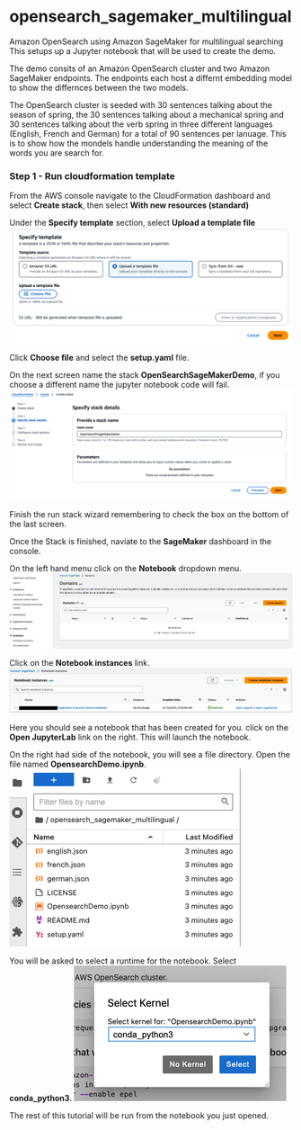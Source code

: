 # opensearch_sagemaker_multilingual
Amazon OpenSearch using Amazon SageMaker for multilingual searching
This setups up a Jupyter notebook that will be used to create the demo.

The demo consits of an Amazon OpenSearch cluster and two Amazon SageMaker endpoints.  The endpoints each host a differnt embedding model to show the differnces between the two models.

The OpenSearch cluster is seeded with 30 sentences talking about the season of spring, the 30 sentences talking about a mechanical spring and 30 sentences talking about the verb spring in three different languages (English, French and German) for a total of 90 sentences per lanuage.   This is to show how the mondels handle understanding the meaning of the words you are search for.

### Step 1 - Run cloudformation template

From the AWS console navigate to the CloudFormation dashboard and select **Create stack**, then select **With new resources (standard)**

Under the **Specify template** section, select **Upload a template file**
![Specify template](images/specify_template.png)

Click **Choose file** and select the **setup.yaml** file.

On the next screen name the stack **OpenSearchSageMakerDemo**, if you choose a different name the jupyter notebook code will fail.
![Name stack](images/name_stack.png)

Finish the run stack wizard remembering to check the box on the bottom of the last screen.

Once the Stack is finished, naviate to the **SageMaker** dashboard in the console.

On the left hand menu click on the **Notebook** dropdown menu.
![notebook dashboard](images/notebooks.png)

Click on the **Notebook instances** link.
![notebook instances](images/demo_notebook.png)

Here you should see a notebook that has been created for you.  click on the **Open JupyterLab** link on the right.  This will launch the notebook.

On the right had side of the notebook, you will see a file directory.  Open the file named **OpensearchDemo.ipynb**.
![notebook instances](images/open_notebook.png)

You will be asked to select a runtime for the notebook.  Select **conda_python3**.
![notebook instances](images/choose_runtime.png)

The rest of this tutorial will be run from the notebook you just opened.
